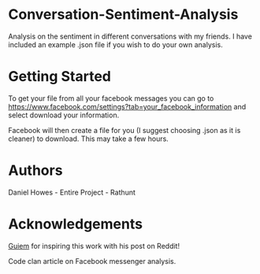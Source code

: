 # Conversation-Sentiment-Analysis
Analysis on the sentiment in different conversations with my friends.
I have included an example .json file if you wish to do your own analysis.
# Getting Started 
To get your file from all your facebook messages you can go to https://www.facebook.com/settings?tab=your_facebook_information and select download your information.

Facebook will then create a file for you (I suggest choosing .json as it is cleaner) to download. This may take a few hours.

# Authors 
Daniel Howes - Entire Project - Rathunt 

# Acknowledgements 
[Guiem](https://github.com/guiem) for inspiring this work with his post on Reddit!

Code clan article on Facebook messenger analysis.
